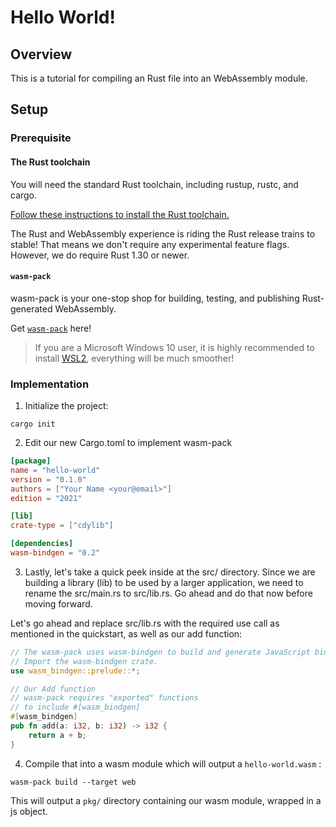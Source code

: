# Hello World!

## Overview

This is a tutorial for compiling an Rust file into an WebAssembly module.

## Setup

### Prerequisite

#### The Rust toolchain

You will need the standard Rust toolchain, including rustup, rustc, and cargo.

[Follow these instructions to install the Rust toolchain.][1]

The Rust and WebAssembly experience is riding the Rust release trains to stable! That means we don't require any experimental feature flags. However, we do require Rust 1.30 or newer.

#### `wasm-pack`

wasm-pack is your one-stop shop for building, testing, and publishing Rust-generated WebAssembly.

Get [`wasm-pack`][2] here!

> If you are a Microsoft Windows 10 user, it is highly recommended to install [WSL2][3], everything will be much smoother!

### Implementation

1.  Initialize the project:

```shell
cargo init
```

2.  Edit our new Cargo.toml to implement wasm-pack

```toml
[package]
name = "hello-world"
version = "0.1.0"
authors = ["Your Name <your@email>"]
edition = "2021"

[lib]
crate-type = ["cdylib"]

[dependencies]
wasm-bindgen = "0.2"
```

3.  Lastly, let's take a quick peek inside at the src/ directory. Since we are building a library (lib) to be used by a larger application, we need to rename the src/main.rs to src/lib.rs. Go ahead and do that now before moving forward.

Let's go ahead and replace src/lib.rs with the required use call as mentioned in the quickstart, as well as our add function:

```rs
// The wasm-pack uses wasm-bindgen to build and generate JavaScript binding file.
// Import the wasm-bindgen crate.
use wasm_bindgen::prelude::*;

// Our Add function
// wasm-pack requires "exported" functions
// to include #[wasm_bindgen]
#[wasm_bindgen]
pub fn add(a: i32, b: i32) -> i32 {
    return a + b;
}
```

4.  Compile that into a wasm module which will output a `hello-world.wasm` :

```shell
wasm-pack build --target web
```

This will output a `pkg/` directory containing our wasm module, wrapped in a js object.

[1]: https://www.rust-lang.org/tools/install
[2]: https://rustwasm.github.io/wasm-pack/installer/
[3]: https://learn.microsoft.com/en-us/windows/wsl/install
[4]: https://github.com/zkcrossteam/ZKC-SDK
